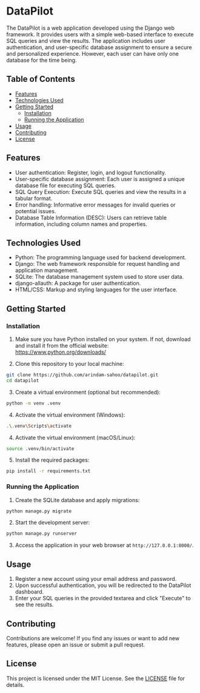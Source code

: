# DataPilot

The DataPilot is a web application developed using the Django web framework. It provides users with a simple web-based interface to execute SQL queries and view the results. The application includes user authentication, and user-specific database assignment to ensure a secure and personalized experience. However, each user can have only one database for the time being.

## Table of Contents

- [Features](#features)
- [Technologies Used](#technologies-used)
- [Getting Started](#getting-started)
  - [Installation](#installation)
  - [Running the Application](#running-the-application)
- [Usage](#usage)
- [Contributing](#contributing)
- [License](#license)

## Features

- User authentication: Register, login, and logout functionality.
- User-specific database assignment: Each user is assigned a unique database file for executing SQL queries.
- SQL Query Execution: Execute SQL queries and view the results in a tabular format.
- Error handling: Informative error messages for invalid queries or potential issues.
- Database Table Information (DESC): Users can retrieve table information, including column names and properties.

## Technologies Used

- Python: The programming language used for backend development.
- Django: The web framework responsible for request handling and application management.
- SQLite: The database management system used to store user data.
- django-allauth: A package for user authentication.
- HTML/CSS: Markup and styling languages for the user interface.

## Getting Started

### Installation

1. Make sure you have Python installed on your system. If not, download and install it from the official website: https://www.python.org/downloads/

2. Clone this repository to your local machine:

```bash
git clone https://github.com/arindam-sahoo/datapilot.git
cd datapilot
```

3. Create a virtual environment (optional but recommended):

```bash
python -m venv .venv
```

4. Activate the virtual environment (Windows):

```bash
.\.venv\Scripts\activate
```

4. Activate the virtual environment (macOS/Linux):

```bash
source .venv/bin/activate
```

5. Install the required packages:

```bash
pip install -r requirements.txt
```

### Running the Application

1. Create the SQLite database and apply migrations:

```bash
python manage.py migrate
```

2. Start the development server:

```bash
python manage.py runserver
```

3. Access the application in your web browser at `http://127.0.0.1:8000/`.

## Usage

1. Register a new account using your email address and password.
3. Upon successful authentication, you will be redirected to the DataPilot dashboard.
4. Enter your SQL queries in the provided textarea and click "Execute" to see the results.

## Contributing

Contributions are welcome! If you find any issues or want to add new features, please open an issue or submit a pull request.

## License

This project is licensed under the MIT License. See the [LICENSE](LICENSE) file for details.